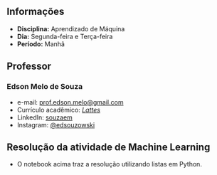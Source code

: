 ## Informações
* **Disciplina:** Aprendizado de Máquina
* **Dia:** Segunda-feira e Terça-feira
* **Período:** Manhã

## Professor

### Edson Melo de Souza
+ e-mail: [prof.edson.melo@gmail.com](mailto:prof.edson.melo@gmail.com)
+ Currículo acadêmico: [*Lattes*](http://lattes.cnpq.br/2641658716558510)
+ LinkedIn: [souzaem](https://www.linkedin.com/in/souzaem/)
+ Instagram: [@edsouzowski](https://www.instagram.com/edsouzowski/)

## Resolução da atividade de Machine Learning
+ O notebook acima traz a resolução utilizando listas em Python.
